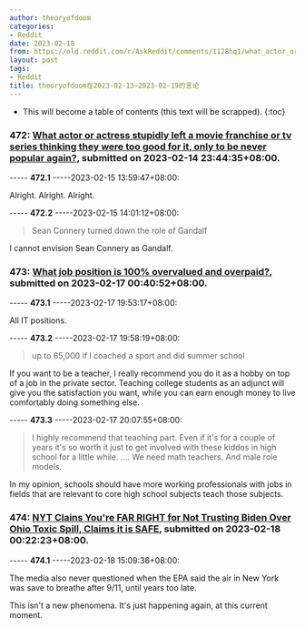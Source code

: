 ```yaml
---
author: theoryofdoom
categories:
- Reddit
date: 2023-02-18
from: https://old.reddit.com/r/AskReddit/comments/1128hq1/what_actor_or_actress_stupidly_left_a_movie/
layout: post
tags:
- Reddit
title: theoryofdoom在2023-02-13~2023-02-19的言论
---
```


* This will become a table of contents (this text will be scrapped).
{:toc}

### 472: [What actor or actress stupidly left a movie franchise or tv series thinking they were too good for it, only to be never popular again?](https://old.reddit.com/r/AskReddit/comments/1128hq1/what_actor_or_actress_stupidly_left_a_movie/), submitted on 2023-02-14 23:44:35+08:00.

----- __472.1__ -----2023-02-15 13:59:47+08:00:

Alright.  Alright.  Alright.

----- __472.2__ -----2023-02-15 14:01:12+08:00:

> Sean Connery turned down the role of Gandalf

I cannot envision Sean Connery as Gandalf.

### 473: [What job position is 100% overvalued and overpaid?](https://old.reddit.com/r/AskReddit/comments/113uw7u/what_job_position_is_100_overvalued_and_overpaid/), submitted on 2023-02-17 00:40:52+08:00.

----- __473.1__ -----2023-02-17 19:53:17+08:00:

All IT positions.

----- __473.2__ -----2023-02-17 19:58:19+08:00:

> up to 65,000 if I coached a sport and did summer school

If you want to be a teacher, I really recommend you do it as a hobby on top of a job in the private sector.  Teaching college students as an adjunct will give you the satisfaction you want, while you can earn enough money to live comfortably doing something else.

----- __473.3__ -----2023-02-17 20:07:55+08:00:

> I highly recommend that teaching part. Even if it's for a couple of years it's so worth it just to get involved with these kiddos in high school for a little while. .... We need math teachers. And male role models.

In my opinion, schools should have more working professionals with jobs in fields that are relevant to core high school subjects teach those subjects.

### 474: [NYT Clains You're FAR RIGHT for Not Trusting Biden Over Ohio Toxic Spill, Claims it is SAFE](https://old.reddit.com/r/media_criticism/comments/114qp30/nyt_clains_youre_far_right_for_not_trusting_biden/), submitted on 2023-02-18 00:22:23+08:00.

----- __474.1__ -----2023-02-18 15:09:36+08:00:

The media also never questioned when the EPA said the air in New York was save to breathe after 9/11, until years too late.  

This isn't a new phenomena.  It's just happening again, at this current moment.

